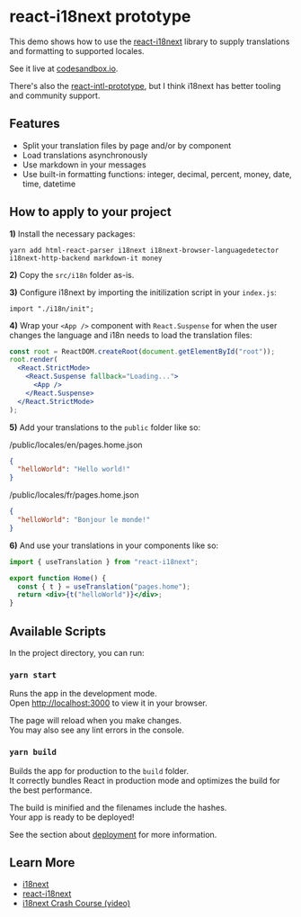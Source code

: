 # react-i18next prototype

This demo shows how to use the [react-i18next](https://react.i18next.com/) library to supply translations and formatting to supported locales.

See it live at [codesandbox.io](https://codesandbox.io).

There's also the [react-intl-prototype](https://github.com/phillippelevidad/react-intl-prototype), but I think i18next has better tooling and community support.

## Features

- Split your translation files by page and/or by component
- Load translations asynchronously
- Use markdown in your messages
- Use built-in formatting functions: integer, decimal, percent, money, date, time, datetime

## How to apply to your project

**1)** Install the necessary packages:

```
yarn add html-react-parser i18next i18next-browser-languagedetector i18next-http-backend markdown-it money
```

**2)** Copy the `src/i18n` folder as-is.

**3)** Configure i18next by importing the initilization script in your `index.js`:

```
import "./i18n/init";
```

**4)** Wrap your `<App />` component with `React.Suspense` for when the user changes the language and i18n needs to load the translation files:

```jsx
const root = ReactDOM.createRoot(document.getElementById("root"));
root.render(
  <React.StrictMode>
    <React.Suspense fallback="Loading...">
      <App />
    </React.Suspense>
  </React.StrictMode>
);
```

**5)** Add your translations to the `public` folder like so:

/public/locales/en/pages.home.json

```json
{
  "helloWorld": "Hello world!"
}
```

/public/locales/fr/pages.home.json

```json
{
  "helloWorld": "Bonjour le monde!"
}
```

**6)** And use your translations in your components like so:

```jsx
import { useTranslation } from "react-i18next";

export function Home() {
  const { t } = useTranslation("pages.home");
  return <div>{t("helloWorld")}</div>;
}
```

## Available Scripts

In the project directory, you can run:

### `yarn start`

Runs the app in the development mode.\
Open [http://localhost:3000](http://localhost:3000) to view it in your browser.

The page will reload when you make changes.\
You may also see any lint errors in the console.

### `yarn build`

Builds the app for production to the `build` folder.\
It correctly bundles React in production mode and optimizes the build for the best performance.

The build is minified and the filenames include the hashes.\
Your app is ready to be deployed!

See the section about [deployment](https://facebook.github.io/create-react-app/docs/deployment) for more information.

## Learn More

- [i18next](https://www.i18next.com/)
- [react-i18next](https://react.i18next.com/)
- [i18next Crash Course (video)](https://www.youtube.com/watch?v=SA_9i4TtxLQ)
